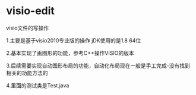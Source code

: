 # visio-edit
visio文件的写操作

1.主要是基于visio2010专业版的操作  jDK使用的是1.8 64位<p/>
2.基本实现了画图形的功能，参考C++操作VISIO的版本<p/>
3.后续需要实现自动图形布局的功能，自动化布局现在一般是手工完成-没有找到相关的功能方法的<p/>
4.里面的测试类是Test.java
